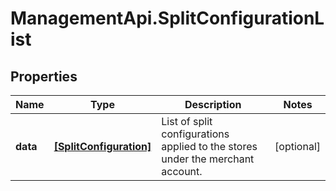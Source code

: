 # ManagementApi.SplitConfigurationList

## Properties

Name | Type | Description | Notes
------------ | ------------- | ------------- | -------------
**data** | [**[SplitConfiguration]**](SplitConfiguration.md) | List of split configurations applied to the stores under the merchant account. | [optional] 



